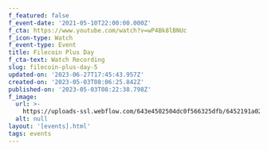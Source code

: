 ```yaml
---
f_featured: false
f_event-date: '2021-05-10T22:00:00.000Z'
f_cta: https://www.youtube.com/watch?v=wP4Bk8lBNUc
f_icon-type: Watch
f_event-type: Event
title: Filecoin Plus Day
f_cta-text: Watch Recording
slug: filecoin-plus-day-5
updated-on: '2023-06-27T17:45:43.957Z'
created-on: '2023-05-03T08:06:25.842Z'
published-on: '2023-05-03T08:22:38.798Z'
f_image:
  url: >-
    https://uploads-ssl.webflow.com/643e4502504dc0f566325dfb/6452191a0250ed07cbd15415_luma-_-fil-day.jpg
  alt: null
layout: '[events].html'
tags: events
---
```



